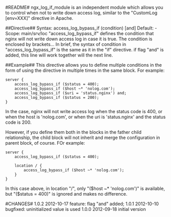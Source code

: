 #README#
ngx_log_if_module is an independent module which allows you to control when not to write down
access log, similar to the "CustomLog [env=XXX]" directive in Apache.

##Directive##
    Syntax:  access_log_bypass_if (condition) [and]
    Default: -
    Scope:   main/srv/loc
"access_log_bypass_if" defines the condition that nginx will not write down access log in case
it is true. The condition is enclosed by brackets... In brief, the syntax of condition in
"access_log_bypass_if" is the same as it in the "if" directive. if flag "and" is added, this
line will work together will the next line.

##Example##
This directive allows you to define multiple conditions in the form of using the directive in
multiple times in the same block. For example:

    server {
        access_log_bypass_if ($status = 400);
        access_log_bypass_if ($host ~* 'nolog.com');
        access_log_bypass_if ($uri = 'status.nginx') and;
        access_log_bypass_if ($status = 200);
    }

In the case, nginx will not write access log when the status code is 400, or when the host is
'nolog.com', or when the uri is 'status.nginx' and the status code is 200.

However, if you define them both in the blocks in the father child relationship, the child block
will not inherit and merge the configuration in parent block, of course. FOr example:

    server {
        access_log_bypass_if ($status = 400);
    
        location / {
            access_log_bypass_if ($host ~* 'nolog.com');
        }
    }

In this case above, in location "/", only "($host ~* 'nolog.com')" is available, but "($status = 400)"
is ignored and makes no difference.

#CHANGES#
1.0.2     2012-10-17    feature: flag "and" added;
1.0.1     2012-10-10    bugfixed: uninitialized value is used
1.0.0     2012-09-18    initial version
